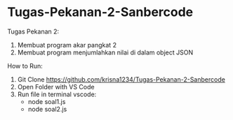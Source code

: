 # Tugas-Pekanan-2-Sanbercode
Tugas Pekanan 2:
1. Membuat program akar pangkat 2
2. Membuat program menjumlahkan nilai di dalam object JSON

How to Run:
1. Git Clone
   https://github.com/krisna1234/Tugas-Pekanan-2-Sanbercode
2. Open Folder with VS Code
3. Run file in terminal vscode:
   - node soal1.js
   - node soal2.js
